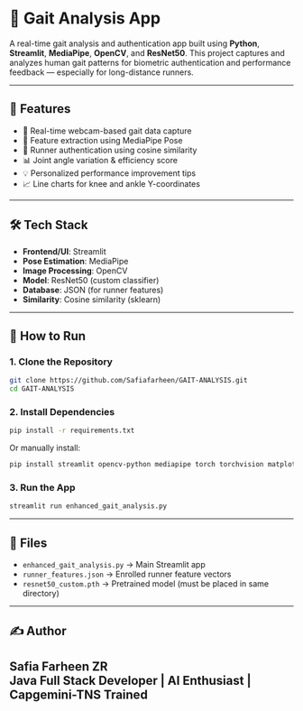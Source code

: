# 🏃 Gait Analysis App

A real-time gait analysis and authentication app built using **Python**, **Streamlit**, **MediaPipe**, **OpenCV**, and **ResNet50**. This project captures and analyzes human gait patterns for biometric authentication and performance feedback — especially for long-distance runners.

---

## 📌 Features

- 🎥 Real-time webcam-based gait data capture
- 🧠 Feature extraction using MediaPipe Pose
- 🔐 Runner authentication using cosine similarity
- 📊 Joint angle variation & efficiency score
- 💡 Personalized performance improvement tips
- 📈 Line charts for knee and ankle Y-coordinates

---

## 🛠 Tech Stack

- **Frontend/UI**: Streamlit
- **Pose Estimation**: MediaPipe
- **Image Processing**: OpenCV
- **Model**: ResNet50 (custom classifier)
- **Database**: JSON (for runner features)
- **Similarity**: Cosine similarity (sklearn)

---

## 🚀 How to Run

### 1. Clone the Repository

```bash
git clone https://github.com/Safiafarheen/GAIT-ANALYSIS.git
cd GAIT-ANALYSIS
```

### 2. Install Dependencies

```bash
pip install -r requirements.txt
```

Or manually install:

```bash
pip install streamlit opencv-python mediapipe torch torchvision matplotlib scikit-learn numpy
```

### 3. Run the App

```bash
streamlit run enhanced_gait_analysis.py
```

---

## 📂 Files

- `enhanced_gait_analysis.py` → Main Streamlit app
- `runner_features.json` → Enrolled runner feature vectors
- `resnet50_custom.pth` → Pretrained model (must be placed in same directory)

---

## ✍️ Author

**Safia Farheen ZR**  
Java Full Stack Developer | AI Enthusiast | Capgemini-TNS Trained  
---
